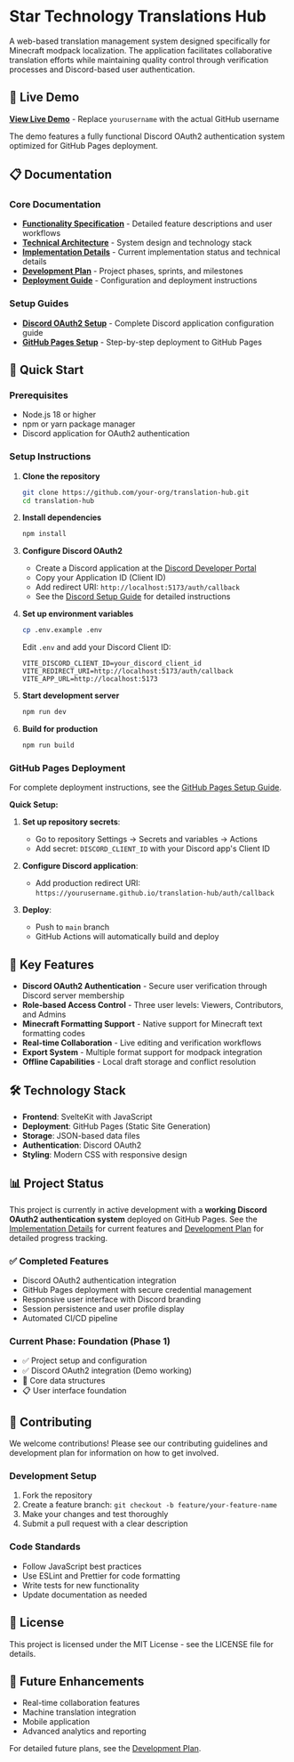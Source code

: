 # Star Technology Translations Hub

A web-based translation management system designed specifically for Minecraft modpack localization. The application facilitates collaborative translation efforts while maintaining quality control through verification processes and Discord-based user authentication.

## 🎯 Live Demo

**[View Live Demo](https://yourusername.github.io/translation-hub/)** - Replace `yourusername` with the actual GitHub username

The demo features a fully functional Discord OAuth2 authentication system optimized for GitHub Pages deployment.

## 📋 Documentation

### Core Documentation
- **[Functionality Specification](docs/functionality.md)** - Detailed feature descriptions and user workflows
- **[Technical Architecture](docs/architecture.md)** - System design and technology stack
- **[Implementation Details](docs/implementation.md)** - Current implementation status and technical details
- **[Development Plan](docs/development-plan.md)** - Project phases, sprints, and milestones
- **[Deployment Guide](docs/deployment.md)** - Configuration and deployment instructions

### Setup Guides
- **[Discord OAuth2 Setup](docs/discord-setup.md)** - Complete Discord application configuration guide
- **[GitHub Pages Setup](docs/github-pages-setup.md)** - Step-by-step deployment to GitHub Pages

## 🚀 Quick Start

### Prerequisites
- Node.js 18 or higher
- npm or yarn package manager
- Discord application for OAuth2 authentication

### Setup Instructions

1. **Clone the repository**
   ```bash
   git clone https://github.com/your-org/translation-hub.git
   cd translation-hub
   ```

2. **Install dependencies**
   ```bash
   npm install
   ```

3. **Configure Discord OAuth2**
   - Create a Discord application at the [Discord Developer Portal](https://discord.com/developers/applications)
   - Copy your Application ID (Client ID)
   - Add redirect URI: `http://localhost:5173/auth/callback`
   - See the [Discord Setup Guide](docs/discord-setup.md) for detailed instructions

4. **Set up environment variables**
   ```bash
   cp .env.example .env
   ```
   Edit `.env` and add your Discord Client ID:
   ```env
   VITE_DISCORD_CLIENT_ID=your_discord_client_id
   VITE_REDIRECT_URI=http://localhost:5173/auth/callback
   VITE_APP_URL=http://localhost:5173
   ```

5. **Start development server**
   ```bash
   npm run dev
   ```

6. **Build for production**
   ```bash
   npm run build
   ```

### GitHub Pages Deployment

For complete deployment instructions, see the [GitHub Pages Setup Guide](docs/github-pages-setup.md).

**Quick Setup:**

1. **Set up repository secrets**:
   - Go to repository Settings → Secrets and variables → Actions
   - Add secret: `DISCORD_CLIENT_ID` with your Discord app's Client ID

2. **Configure Discord application**:
   - Add production redirect URI: `https://yourusername.github.io/translation-hub/auth/callback`

3. **Deploy**:
   - Push to `main` branch
   - GitHub Actions will automatically build and deploy

## 🎯 Key Features

- **Discord OAuth2 Authentication** - Secure user verification through Discord server membership
- **Role-based Access Control** - Three user levels: Viewers, Contributors, and Admins
- **Minecraft Formatting Support** - Native support for Minecraft text formatting codes
- **Real-time Collaboration** - Live editing and verification workflows
- **Export System** - Multiple format support for modpack integration
- **Offline Capabilities** - Local draft storage and conflict resolution

## 🛠️ Technology Stack

- **Frontend**: SvelteKit with JavaScript
- **Deployment**: GitHub Pages (Static Site Generation)
- **Storage**: JSON-based data files
- **Authentication**: Discord OAuth2
- **Styling**: Modern CSS with responsive design

## 📊 Project Status

This project is currently in active development with a **working Discord OAuth2 authentication system** deployed on GitHub Pages. See the [Implementation Details](docs/implementation.md) for current features and [Development Plan](docs/development-plan.md) for detailed progress tracking.

### ✅ Completed Features
- Discord OAuth2 authentication integration
- GitHub Pages deployment with secure credential management
- Responsive user interface with Discord branding
- Session persistence and user profile display
- Automated CI/CD pipeline

### Current Phase: Foundation (Phase 1)

- ✅ Project setup and configuration
- ✅ Discord OAuth2 integration (Demo working)
- 🔄 Core data structures
- 📋 User interface foundation

## 🤝 Contributing

We welcome contributions! Please see our contributing guidelines and development plan for information on how to get involved.

### Development Setup

1. Fork the repository
2. Create a feature branch: `git checkout -b feature/your-feature-name`
3. Make your changes and test thoroughly
4. Submit a pull request with a clear description

### Code Standards

- Follow JavaScript best practices
- Use ESLint and Prettier for code formatting
- Write tests for new functionality
- Update documentation as needed

## 📄 License

This project is licensed under the MIT License - see the LICENSE file for details.

## 🌟 Future Enhancements

- Real-time collaboration features
- Machine translation integration
- Mobile application
- Advanced analytics and reporting

For detailed future plans, see the [Development Plan](docs/development-plan.md).
